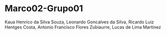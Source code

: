 # Marco02-Grupo01

Kaua Henrico da Silva Souza, Leonardo Goncalves da Silva, Ricardo Luiz Hentges Costa, Antonio Francisco Flores Zubiaurre, Lucas de Lima Martinez